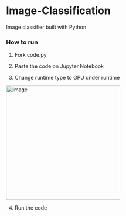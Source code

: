# Image-Classification

Image classifier built with Python

### How to run

1. Fork code.py 

2. Paste the code on Jupyter Notebook

3. Change runtime type to GPU under runtime
<img width="311" alt="image" src="https://user-images.githubusercontent.com/69248457/155994370-56f9a703-6f83-496b-9b0f-df6fac5ad2d1.png">

4. Run the code
